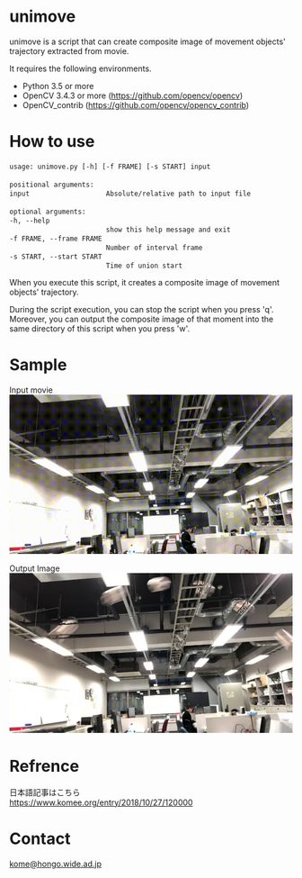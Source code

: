 # unimove  
unimove is a script that can create composite image of movement objects' trajectory extracted from movie.  
  
It requires the following environments.  
* Python 3.5 or more
* OpenCV 3.4.3 or more (https://github.com/opencv/opencv)
* OpenCV_contrib (https://github.com/opencv/opencv_contrib)

# How to use
  
```
usage: unimove.py [-h] [-f FRAME] [-s START] input  

positional arguments:  
input                   Absolute/relative path to input file  

optional arguments:  
-h, --help  
                        show this help message and exit  
-f FRAME, --frame FRAME  
                        Number of interval frame  
-s START, --start START  
                        Time of union start  
```

When you execute this script, it creates a composite image of movement objects' trajectory.  
  
During the script execution, you can stop the script when you press 'q'.   
Moreover, you can output the composite image of that moment into the same directory of this script when you press 'w'.  
  
# Sample  
Input movie  
![Input](https://github.com/kome2/unimove/raw/master/img/sample.gif)  
  
Output Image  
![Output](https://github.com/kome2/unimove/raw/master/img/sample.jpg)  

# Refrence 
日本語記事はこちら   
https://www.komee.org/entry/2018/10/27/120000  

# Contact
kome@hongo.wide.ad.jp
